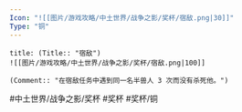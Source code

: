 ```yaml
---
Icon: "![[图片/游戏攻略/中土世界/战争之影/奖杯/宿敌.png|30]]"
Type: "铜"
---
```

```ad-common-bronze-trophy
title: (Title:: "宿敌")
![[图片/游戏攻略/中土世界/战争之影/奖杯/宿敌.png|100]]

(Comment:: "在宿敌任务中遇到同一名半兽人 3 次而没有杀死他。")
```

#中土世界/战争之影/奖杯 #奖杯 #奖杯/铜
